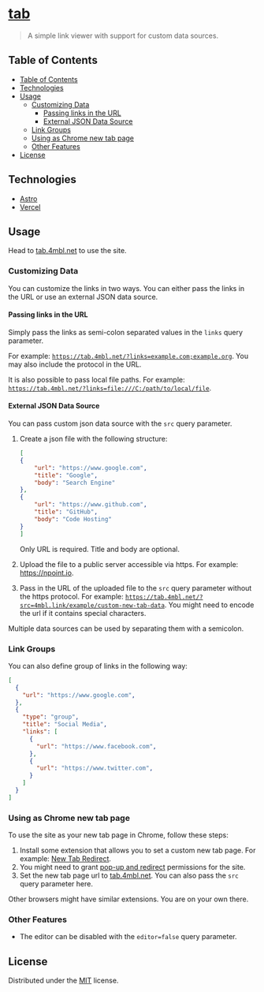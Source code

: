 # [tab](https://tab.4mbl.net)
>
> A simple link viewer with support for custom data sources.

## Table of Contents

* [Table of Contents](#table-of-contents)
* [Technologies](#technologies)
* [Usage](#usage)
  * [Customizing Data](#customizing-data)
    * [Passing links in the URL](#passing-links-in-the-url)
    * [External JSON Data Source](#external-json-data-source)
  * [Link Groups](#link-groups)
  * [Using as Chrome new tab page](#using-as-chrome-new-tab-page)
  * [Other Features](#other-features)
* [License](#license)

## Technologies

* [Astro](https://astro.build/)
* [Vercel](https://vercel.com/)

## Usage

Head to [tab.4mbl.net](https://tab.4mbl.net) to use the site.

### Customizing Data

You can customize the links in two ways. You can either pass the links in the URL or use an external JSON data source.

#### Passing links in the URL

Simply pass the links as semi-colon separated values in the `links` query parameter.

For example: [`https://tab.4mbl.net/?links=example.com;example.org`](https://tab.4mbl.net/?links=example.com;example.org). You may also include the protocol in the URL.

It is also possible to pass local file paths. For example: [`https://tab.4mbl.net/?links=file:///C:/path/to/local/file`](https://tab.4mbl.net/?links=file:///C:/path/to/local/file).

#### External JSON Data Source

You can pass custom json data source with the `src` query parameter.

1. Create a json file with the following structure:

    ```json
    [
    {
        "url": "https://www.google.com",
        "title": "Google",
        "body": "Search Engine"
    },
    {
        "url": "https://www.github.com",
        "title": "GitHub",
        "body": "Code Hosting"
    }
    ]
    ```

    Only URL is required. Title and body are optional.

2. Upload the file to a public server accessible via https. For example: <https://npoint.io>.
3. Pass in the URL of the uploaded file to the `src` query parameter without the https protocol. For example: [`https://tab.4mbl.net/?src=4mbl.link/example/custom-new-tab-data`](https://tab.4mbl.net/?src=4mbl.link/example/custom-new-tab-data). You might need to encode the url if it contains special characters.

Multiple data sources can be used by separating them with a semicolon.

### Link Groups

You can also define group of links in the following way:

```json
[
  {
    "url": "https://www.google.com",
  },
  {
    "type": "group",
    "title": "Social Media",
    "links": [
      {
        "url": "https://www.facebook.com",
      },
      {
        "url": "https://www.twitter.com",
      }
    ]
  }
]
```

### Using as Chrome new tab page

To use the site as your new tab page in Chrome, follow these steps:

1. Install some extension that allows you to set a custom new tab page. For example:
 [New Tab Redirect](https://chrome.google.com/webstore/detail/new-tab-redirect/icpgjfneehieebagbmdbhnlpiopdcmna).
2. You might need to grant [pop-up and redirect](https://support.google.com/chrome/answer/95472) permissions for the site.
3. Set the new tab page url to [tab.4mbl.net](https://tab.4mbl.net). You can also pass the `src` query parameter here.

Other browsers might have similar extensions. You are on your own there.

### Other Features

* The editor can be disabled with the `editor=false` query parameter.

## License

Distributed under the [MIT](https://choosealicense.com/licenses/mit/) license.
